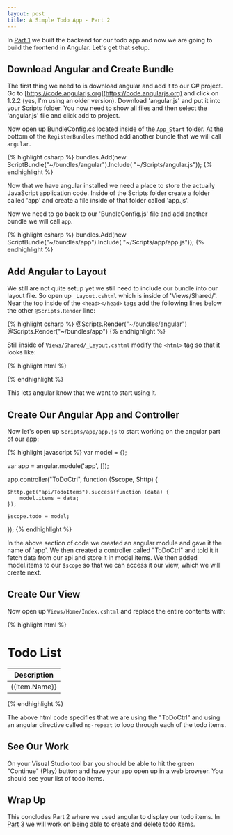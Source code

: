 ```yaml
---
layout: post
title: A Simple Todo App - Part 2
---
```


In [Part 1](/2015/04/20/a-simple-todo-app-part-1/) we built the backend for our
todo app and now we are going to build the frontend in Angular. Let's get that
setup.

## Download Angular and Create Bundle

The first thing we need to is download angular and add it to our C# project. Go
to [https://code.angularjs.org](https://code.angularjs.org) and click on 1.2.2
(yes, I'm using an older version). Download 'angular.js' and put it into your
Scripts folder. You now need to show all files and then select the 'angular.js'
file and click add to project.

Now open up BundleConfig.cs located inside of the `App_Start` folder. At the
bottom of the `RegisterBundles` method add another bundle that we will call
`angular`.

{% highlight csharp %} 
bundles.Add(new ScriptBundle("~/bundles/angular").Include( 
    "~/Scripts/angular.js")); 
{% endhighlight %}

Now that we have angular installed we need a place to store the actually
JavaScript application code. Inside of the Scripts folder create a folder called
'app' and create a file inside of that folder called 'app.js'.

Now we need to go back to our 'BundleConfig.js' file and add another bundle we
will call `app`.

{% highlight csharp %} 
bundles.Add(new ScriptBundle("~/bundles/app").Include(
    "~/Scripts/app/app.js"));
{% endhighlight %}

## Add Angular to Layout

We still are not quite setup yet we still need to include our bundle into our
layout file. So open up `_Layout.cshtml` which is inside of 'Views/Shared/'. Near
the top inside of the `<head></head>` tags add the following lines below the
other `@Scripts.Render` line:

{% highlight csharp %}
@Scripts.Render("~/bundles/angular")
@Scripts.Render("~/bundles/app")
{% endhighlight %}

Still inside of `Views/Shared/_Layout.cshtml` modify the `<html>` tag so that it
looks like:

{% highlight html %}
<html ng-app="app">
{% endhighlight %}

This lets angular know that we want to start using it.

## Create Our Angular App and Controller

Now let's open up `Scripts/app/app.js` to start working on the angular part of
our app:

{% highlight javascript %}
var model = {};

var app = angular.module('app', []);

app.controller("ToDoCtrl", function ($scope, $http) {

    $http.get("api/TodoItems").success(function (data) {
        model.items = data;
    });

    $scope.todo = model;

});
{% endhighlight %}

In the above section of code we created an angular module and gave it the name
of 'app'. We then created a controller called "ToDoCtrl" and told it it fetch
data from our api and store it in model.items. We then added model.items to our
`$scope` so that we can access it our view, which we will create next.

## Create Our View 

Now open up `Views/Home/Index.cshtml` and replace the entire contents with:

{% highlight html %}
<div class="todoItems" ng-controller="ToDoCtrl">
    <div class="container body-content">
        <div class="page-header">
            <h1>Todo List</h1>
        </div>
        <div class="panel col-md-4">
            <table class="table table-striped">
                <thead>
                    <tr>
                        <th>Description</th>
                    </tr>
                </thead>
                <tbody>
                    <tr ng-repeat="item in todo.items">
                        <td>{{item.Name}}</td>
                    </tr>
                </tbody>
            </table>
        </div>
    </div>
</div>
{% endhighlight %}

The above html code specifies that we are using the "ToDoCtrl" and using an
angular directive called `ng-repeat` to loop through each of the todo items.

## See Our Work

On your Visual Studio tool bar you should be able to hit the green "Continue"
(Play) button and have your app open up in a web browser. You should see your
list of todo items.

## Wrap Up

This concludes Part 2 where we used angular to display our todo items. In [Part
3](/2015/05/18/a-simple-todo-app-part-3/)
we will work on being able to create and delete todo items.

